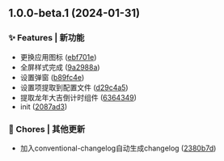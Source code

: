 ## 1.0.0-beta.1 (2024-01-31)


### ✨ Features | 新功能

* 更换应用图标 ([ebf701e](https://github.com/shiouhoo/countdown-paper/commit/ebf701ee7ded1ea9b3769d38b78b89ee71754ae8))
* 全屏样式完成 ([9a2988a](https://github.com/shiouhoo/countdown-paper/commit/9a2988ac1d637b1fcb3849ee8d049892b5315e19))
* 设置弹窗 ([b89fc4e](https://github.com/shiouhoo/countdown-paper/commit/b89fc4e692e87e291064f4f8fec69fc2aa73625c))
* 设置项提取到配置文件 ([d29c4a5](https://github.com/shiouhoo/countdown-paper/commit/d29c4a5d0a353becb0d9294bc62185e15439ff7c))
* 提取龙年大吉倒计时组件 ([6364349](https://github.com/shiouhoo/countdown-paper/commit/636434958451f487fa6c8e8eedb8584941bd44ea))
* init ([2087ad3](https://github.com/shiouhoo/countdown-paper/commit/2087ad3e3ff3983f796a7f556865c413954d1000))


### 🎫 Chores | 其他更新

* 加入conventional-changelog自动生成changelog ([2380b7d](https://github.com/shiouhoo/countdown-paper/commit/2380b7d2610f8d1231f473a7448c4968cefa5c34))

